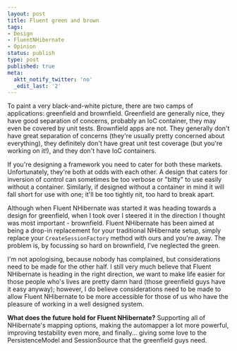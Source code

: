 ```yaml
---
layout: post
title: Fluent green and brown
tags:
- Design
- FluentNHibernate
- Opinion
status: publish
type: post
published: true
meta:
  aktt_notify_twitter: 'no'
  _edit_last: '2'
---
```

To paint a very black-and-white picture, there are two camps of applications: greenfield and brownfield. Greenfield are generally nice, they have good separation of concerns, probably an IoC container, they may even be covered by unit tests. Brownfield apps are not. They generally don't have great separation of concerns (they're usually pretty concerned about everything), they definitely don't have great unit test coverage (but you're working on it!), and they don't have IoC containers.

If you're designing a framework you need to cater for both these markets. Unfortunately, they're both at odds with each other. A design that caters for inversion of control can sometimes be too verbose or "bitty" to use easily without a container. Similarly, if designed without a container in mind it will fall short for use with one; it'll be too tightly nit, too hard to break apart.

Although when Fluent NHibernate was started it was heading towards a design for greenfield, when I took over I steered it in the direction I thought was most important - brownfield. Fluent NHibernate has been aimed at being a drop-in replacement for your traditional NHibernate setup, simply replace your `CreateSessionFactory` method with ours and you're away. The problem is, by focussing so hard on brownfield, I've neglected the green.

I'm not apologising, because nobody has complained, but considerations need to be made for the other half. I still very much believe that Fluent NHibernate is heading in the right direction, we want to make life easier for those people who's lives are pretty damn hard (those greenfield guys have it easy anyway); however, I do believe considerations need to be made to allow Fluent NHibernate to be more accessible for those of us who have the pleasure of working in a well designed system.

<strong>What does the future hold for Fluent NHibernate?</strong> Supporting all of NHibernate's mapping options, making the automapper a lot more powerful, improving testability even more, and finally... giving some love to the PersistenceModel and SessionSource that the greenfield guys need.
